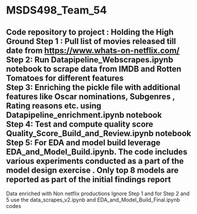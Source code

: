 # MSDS498_Team_54

Code repository to project : Holding the High Ground
Step 1 : Pull list of movies released till date from https://www.whats-on-netflix.com/
Step 2:  Run Datapipeline_Webscrapes.ipynb notebook to scrape data from IMDB and Rotten Tomatoes for different features  
Step 3:  Enriching the pickle file with additional features like Oscar nominations, Subgenres , Rating reasons etc. using Datapipeline_enrichment.ipynb notebook  
Step 4: Test and compute quality score Quality_Score_Build_and_Review.ipynb notebook
Step 5: For EDA and model build leverage EDA_and_Model_Build.ipynb. The code includes various experiments conducted as a part of the model design exercise . Only top 8 models are reported as part of the initial findings report 
-------------------------------------------------------------

Data enriched with Non netflix productions 
Ignore Step 1 and for Step 2 and 5 use the  data_scrapes_v2.ipynb and  EDA_and_Model_Build_Final.ipynb codes
